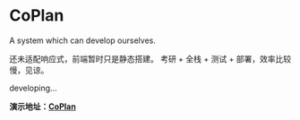 # CoPlan
A system which can develop ourselves.

还未适配响应式，前端暂时只是静态搭建。
考研 + 全栈 + 测试 + 部署，效率比较慢，见谅。


developing...

**演示地址：[CoPlan](http://mingxuan3569.xyz)**